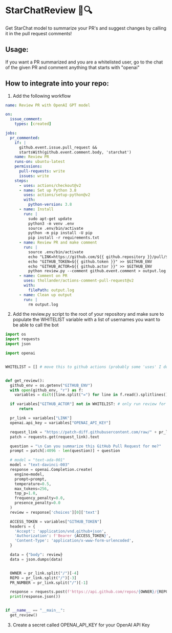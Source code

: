 # StarChatReview 🤖🔍

Get StarChat model to summarize your PR's and suggest changes by calling it in the pull request comments!

## Usage:

If you want a PR summarized and you are a whitelisted user, go to the chat of the given PR and comment anything that starts with "openai"

## How to integrate into your repo:

1. Add the following workflow
```yaml
name: Review PR with OpenAI GPT model

on:
  issue_comment:
    types: [created]

jobs:
  pr_commented:
    if: |
      github.event.issue.pull_request &&
      startsWith(github.event.comment.body, 'starchat')
    name: Review PR
    runs-on: ubuntu-latest
    permissions: 
      pull-requests: write
      issues: write
    steps:
      - uses: actions/checkout@v2
      - name: Set up Python 3.8
        uses: actions/setup-python@v2
        with:
          python-version: 3.8
      - name: Install
        run: |
          sudo apt-get update
          python3 -m venv .env
          source .env/bin/activate
          python -m pip install -U pip
          pip install -r requirements.txt
      - name: Review PR and make comment
        run: |
          source .env/bin/activate	
          echo "LINK=https://github.com/${{ github.repository }}/pull/${{ github.event.issue.number }}" >> $GITHUB_ENV
          echo "GITHUB_TOKEN=${{ github.token }}" >> $GITHUB_ENV
          echo "GITHUB_ACTOR=${{ github.actor }}" >> $GITHUB_ENV
          python review.py --comment github.event.comment > output.log
      - name: Comment on PR
        uses: thollander/actions-comment-pull-request@v2
        with:
          filePath: output.log
      - name: Clean up output
        run: |
          rm output.log
```

2. Add the review.py script to the root of your repository and make sure to populate the WHITELIST variable with a list of usernames you want to be able to call the bot
```python
import os
import requests
import json

import openai


WHITELIST = [] # move this to github actions (probably some 'uses' I don't know about


def get_review():
  github_env = os.getenv("GITHUB_ENV")
  with open(github_env, "r") as f:
    variables = dict([line.split("=") for line in f.read().splitlines()])

  if variables["GITHUB_ACTOR"] not in WHITELIST: # only run review for whitelisted users
      return

  pr_link = variables["LINK"]
  openai.api_key = variables["OPENAI_API_KEY"]

  request_link = "https://patch-diff.githubusercontent.com/raw/" + pr_link[len("https://github.com/"):] + ".patch"
  patch = requests.get(request_link).text

  question = "\n Can you summarize this GitHub Pull Request for me?"
  prompt = patch[:4096 - len(question)] + question

  # model = "text-ada-001"
  model = "text-davinci-003"
  response = openai.Completion.create(
    engine=model,
    prompt=prompt,
    temperature=0.5,
    max_tokens=256,
    top_p=1.0,
    frequency_penalty=0.0,
    presence_penalty=0.0
  )
  review = response['choices'][0]['text']

  ACCESS_TOKEN = variables["GITHUB_TOKEN"]
  headers = {
    'Accept': 'application/vnd.github+json',
    'Authorization': f'Bearer {ACCESS_TOKEN}',
    'Content-Type': 'application/x-www-form-urlencoded',
  }

  data = {"body": review}
  data = json.dumps(data)


  OWNER = pr_link.split("/")[-4]
  REPO = pr_link.split("/")[-3]
  PR_NUMBER = pr_link.split("/")[-1]

  response = requests.post(f'https://api.github.com/repos/{OWNER}/{REPO}/issues/{PR_NUMBER}/comments', headers=headers, data=data)
  print(response.json())


if __name__ == "__main__":
  get_review()
```

3. Create a secret called OPENAI_API_KEY for your OpenAI API Key
